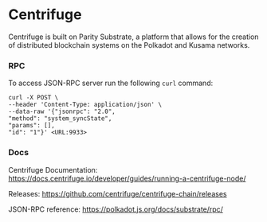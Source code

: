 Centrifuge
============
Centrifuge is built on Parity Substrate, a platform that allows for the creation of distributed blockchain systems on the Polkadot and Kusama networks.

### RPC
To access JSON-RPC server run the following `curl` command:
```
curl -X POST \
--header 'Content-Type: application/json' \
--data-raw '{"jsonrpc": "2.0",
"method": "system_syncState",
"params": [],
"id": "1"}' <URL:9933>
```

### Docs
Centrifuge Documentation: https://docs.centrifuge.io/developer/guides/running-a-centrifuge-node/

Releases: https://github.com/centrifuge/centrifuge-chain/releases

JSON-RPC reference: https://polkadot.js.org/docs/substrate/rpc/
